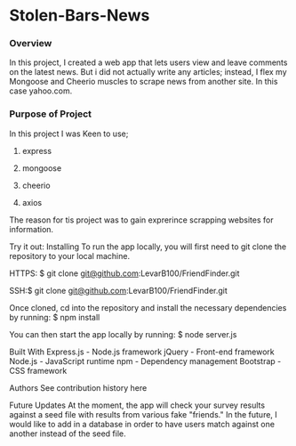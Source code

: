 # Stolen-Bars-News


### Overview

In this project, I created a web app that lets users view and leave comments on the latest news. But i did not actually write any articles; instead, I flex my Mongoose and Cheerio muscles to scrape news from another site. In this case yahoo.com.

### Purpose of Project

In this project I was Keen to use;

   1. express

   2. mongoose

   3. cheerio

   4. axios

The reason for tis project was to gain exprerince scrapping websites for information.

Try it out:
Installing
To run the app locally, you will first need to git clone the repository to your local machine.

HTTPS: $ git clone git@github.com:LevarB100/FriendFinder.git

SSH:$ git clone git@github.com:LevarB100/FriendFinder.git

Once cloned, cd into the repository and install the necessary dependencies by running: $ npm install

You can then start the app locally by running: $ node server.js

Built With
Express.js - Node.js framework jQuery - Front-end framework Node.js - JavaScript runtime npm - Dependency management Bootstrap - CSS framework

Authors
See contribution history here

Future Updates
At the moment, the app will check your survey results against a seed file with results from various fake "friends." In the future, I would like to add in a database in order to have users match against one another instead of the seed file.
